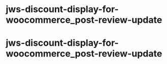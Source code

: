 # jws-discount-display-for-woocommerce_post-review-update
# jws-discount-display-for-woocommerce_post-review-update
